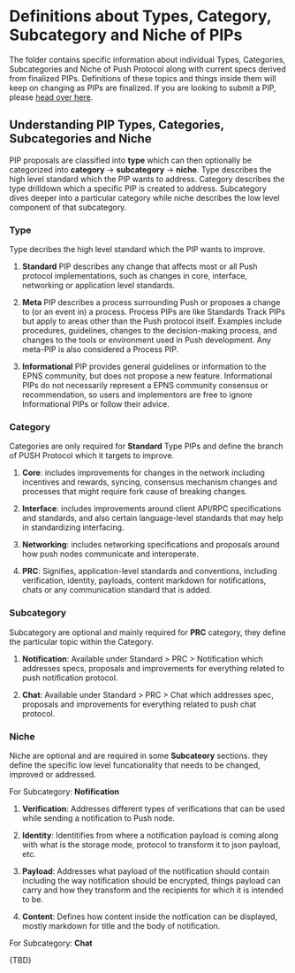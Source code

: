 # Definitions about Types, Category, Subcategory and Niche of PIPs

The folder contains specific information about individual Types, Categories, Subcategories and Niche of Push Protocol along with current specs derived from finalized PIPs. Definitions of these topics and things inside them will keep on changing as PIPs are finalized. If you are looking to submit a PIP, please [head over here](../PIPs).

## Understanding PIP Types, Categories, Subcategories and Niche

PIP proposals are classified into **type** which can then optionally be categorized into **category** -> **subcategory** -> **niche**. Type describes the high level standard which the PIP wants to address. Category describes the type drilldown which a specific PIP is created to address. Subcategory dives deeper into a particular category while niche describes the low level component of that subcategory.

### Type

Type decribes the high level standard which the PIP wants to improve.

1. **Standard**  PIP describes any change that affects most or all Push protocol implementations, such as changes in core, interface, networking or application level standards.

2. **Meta** PIP describes a process surrounding Push or proposes a change to (or an event in) a process. Process PIPs are like Standards Track PIPs but apply to areas other than the Push protocol itself. Examples include procedures, guidelines, changes to the decision-making process, and changes to the tools or environment used in Push development. Any meta-PIP is also considered a Process PIP.

3. **Informational** PIP provides general guidelines or information to the EPNS community, but does not propose a new feature. Informational PIPs do not necessarily represent a EPNS community consensus or recommendation, so users and implementors are free to ignore Informational PIPs or follow their advice.

### Category

Categories are only required for **Standard** Type PIPs and define the branch of PUSH Protocol which it targets to improve.

1. **Core**: includes improvements for changes in the network including incentives and rewards, syncing, consensus mechanism changes and processes that might require fork cause of breaking changes.

2. **Interface**: includes improvements around client API/RPC specifications and standards, and also certain language-level standards that may help in standardizing interfacing.

3. **Networking**: includes networking specifications and proposals around how push nodes communicate and interoperate.

4. **PRC**: Signifies, application-level standards and conventions, including verification, identity, payloads, content markdown for notifications, chats or any communication standard that is added.

### Subcategory

Subcategory are optional and mainly required for **PRC** category, they define the particular topic within the Category.

1. **Notification**: Available under Standard > PRC > Notification which addresses specs, proposals and improvements for everything related to push notification protocol.

2. **Chat**: Available under Standard > PRC > Chat which addresses spec, proposals and improvements for everything related to push chat protocol.

### Niche

Niche are optional and are required in some **Subcateory** sections. they define the specific low level funcationality that needs to be changed, improved or addressed.

For Subcategory: **Nofification**

1. **Verification**: Addresses different types of verifications that can be used while sending a notification to Push node.

2. **Identity**: Identitifies from where a notification payload is coming along with what is the storage mode, protocol to transform it to json payload, etc. 

3. **Payload**: Addresses what payload of the notification should contain including the way notification should be encrypted, things payload can carry and how they transform and the recipients for which it is intended to be.

4. **Content**: Defines how content inside the notfication can be displayed, mostly markdown for title and the body of notification.

For Subcategory: **Chat**

{TBD}
